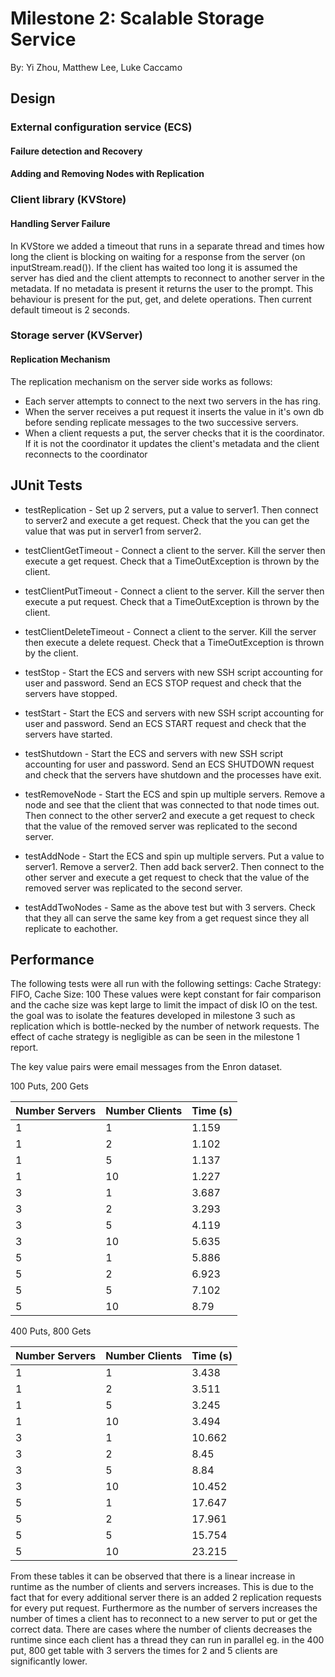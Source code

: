 # Milestone 2: Scalable Storage Service
By: Yi Zhou, Matthew Lee, Luke Caccamo

## Design

### External configuration service (ECS)

#### Failure detection and Recovery

#### Adding and Removing Nodes with Replication

### Client library (KVStore)

#### Handling Server Failure

In KVStore we added a timeout that runs in a separate thread and times how long the client is blocking on
waiting for a response from the server (on inputStream.read()). If the client has waited too long it is assumed the 
server has died and the client attempts to reconnect to another server in the metadata. If no metadata is present it returns
the user to the prompt. This behaviour is present for the put, get, and delete operations. Then current default timeout
is 2 seconds.

### Storage server (KVServer)

#### Replication Mechanism

The replication mechanism on the server side works as follows:

- Each server attempts to connect to the next two servers in the has ring.
- When the server receives a put request it inserts the value in it's own db before sending replicate messages 
to the two successive servers.
- When a client requests a put, the server checks that it is the coordinator. If it is not the coordinator it updates the client's
metadata and the client reconnects to the coordinator
## JUnit Tests
- testReplication - Set up 2 servers, put a value to server1. Then connect to server2 and execute a get request. Check
that the you can get the value that was put in server1 from server2.

- testClientGetTimeout - Connect a client to the server. Kill the server then execute a get request. Check that a TimeOutException
                         is thrown by the client.

- testClientPutTimeout - Connect a client to the server. Kill the server then execute a put request. Check that a TimeOutException
                       is thrown by the client.   

- testClientDeleteTimeout - Connect a client to the server. Kill the server then execute a delete request. Check that a TimeOutException
                          is thrown by the client.     

- testStop - Start the ECS and servers with new SSH script accounting for user and password. Send an ECS STOP request and check
             that the servers have stopped.  

- testStart - Start the ECS and servers with new SSH script accounting for user and password. Send an ECS START request and check
            that the servers have started.  

- testShutdown - Start the ECS and servers with new SSH script accounting for user and password. Send an ECS SHUTDOWN request and check
               that the servers have shutdown and the processes have exit.  

- testRemoveNode - Start the ECS and spin up multiple servers. Remove a node and see that the client that was connected to that node times out.
                Then connect to the other server2 and execute a get request to check that the value of the removed server was replicated to the 
                second server.  

- testAddNode - Start the ECS and spin up multiple servers. Put a value to server1. Remove a server2. Then add back server2. Then 
                connect to the other server and execute a get request to check that the value of the removed server was replicated to the 
                second server. 

- testAddTwoNodes - Same as the above test but with 3 servers. Check that they all can serve the same key from a get request
                    since they all replicate to eachother.
  
## Performance

The following tests were all run with the following settings: Cache Strategy: FIFO, Cache Size: 100
These values were kept constant for fair comparison and the cache size was kept large to limit the impact of
disk IO on the test. the goal was to isolate the features developed in milestone 3 such as replication which
is bottle-necked by the number of network requests. The effect of cache strategy is negligible as can be seen in
the milestone 1 report.

The key value pairs were email messages from the Enron dataset.

100 Puts, 200 Gets

| Number Servers | Number Clients | Time (s) |
|----------------|----------------|----------|
| 1              | 1              | 1.159    |
| 1              | 2              | 1.102    |
| 1              | 5              | 1.137    |
| 1              | 10             | 1.227    |
| 3              | 1              | 3.687    |
| 3              | 2              | 3.293    |
| 3              | 5              | 4.119    |
| 3              | 10             | 5.635    |
| 5              | 1              | 5.886    |
| 5              | 2              | 6.923    |
| 5              | 5              | 7.102    |
| 5              | 10             | 8.79     |

400 Puts, 800 Gets

| Number Servers | Number Clients | Time (s) |
|----------------|----------------|----------|
| 1              | 1              | 3.438    |
| 1              | 2              | 3.511    |
| 1              | 5              | 3.245    |
| 1              | 10             | 3.494    |
| 3              | 1              | 10.662   |
| 3              | 2              | 8.45     |
| 3              | 5              | 8.84     |
| 3              | 10             | 10.452   |
| 5              | 1              | 17.647   |
| 5              | 2              | 17.961   |
| 5              | 5              | 15.754   |
| 5              | 10             | 23.215   |

From these tables it can be observed that there is a linear increase in runtime as the number of clients 
and servers increases. This is due to the fact that for every additional server there is an added 2 replication
requests for every put request. Furthermore as the number of servers increases the number of times a 
client has to reconnect to a new server to put or get the correct data. There are cases where the number of clients decreases
the runtime since each client has a thread they can run in parallel eg. in the 400 put, 800 get table with 3 servers the times
for 2 and 5 clients are significantly lower.